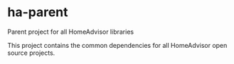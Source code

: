 # ha-parent
Parent project for all HomeAdvisor libraries

This project contains the common dependencies for all HomeAdvisor open source projects.
